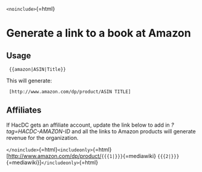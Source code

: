 `<noinclude>`{=html}

# Generate a link to a book at Amazon

## Usage

` {{amazon|ASIN|Title}}`

This will generate:

` [http://www.amazon.com/dp/product/ASIN TITLE]`

## Affiliates

If HacDC gets an affiliate account, update the link below to add in
*?tag=HACDC-AMAZON-ID* and all the links to Amazon products will
generate revenue for the organization.

`</noinclude>`{=html}`<includeonly>`{=html}\[<http://www.amazon.com/dp/product/>`{{{1|}}}`{=mediawiki}
`{{{2|}}}`{=mediawiki}\]`</includeonly>`{=html}
